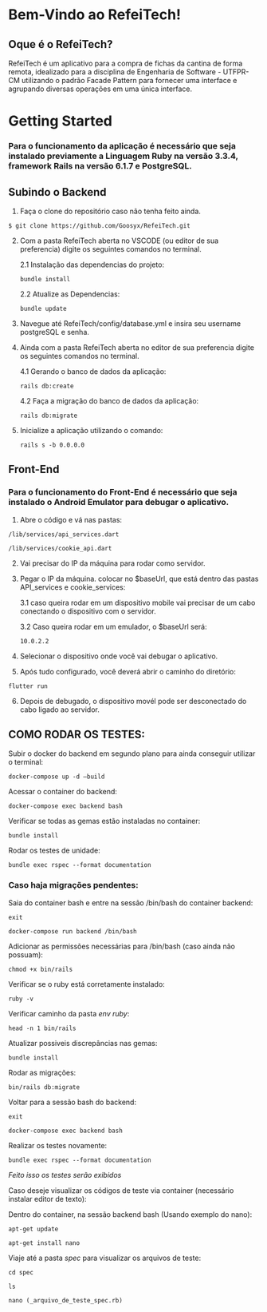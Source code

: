 # Bem-Vindo ao RefeiTech!

## Oque é o RefeiTech?
RefeiTech é um aplicativo para a compra de fichas da cantina de forma remota, idealizado para a disciplina de Engenharia de Software - UTFPR-CM utilizando o padrão Facade Pattern para fornecer uma interface e agrupando diversas operações em uma única interface.

# Getting Started
### Para o funcionamento da aplicação é necessário que seja instalado previamente a Linguagem Ruby na versão 3.3.4, framework Rails na versão 6.1.7 e PostgreSQL.

## Subindo o Backend

1. Faça o clone do repositório caso não tenha feito ainda.
```
$ git clone https://github.com/Goosyx/RefeiTech.git
```

2. Com a pasta RefeiTech aberta no VSCODE (ou editor de sua preferencia) digite os seguintes comandos no terminal.

   2.1 Instalação das dependencias do projeto:
    ```
    bundle install
    ```
    2.2 Atualize as Dependencias:
    ```
    bundle update
    ```

3. Navegue até RefeiTech/config/database.yml e insira seu username postgreSQL e senha.
   
4. Ainda com a pasta RefeiTech aberta no editor de sua preferencia digite os seguintes comandos no terminal.
   
    4.1 Gerando o banco de dados da aplicação:
    ```
    rails db:create
    ```
    4.2 Faça a migração do banco de dados da aplicação:
    ```
    rails db:migrate
    ```
5. Inicialize a aplicação utilizando o comando:
   ```
   rails s -b 0.0.0.0
   ```
## Front-End
### Para o funcionamento do Front-End é necessário que seja instalado o Android Emulator para debugar o aplicativo.

1. Abre o código e vá nas pastas:
```
/lib/services/api_services.dart
```

```
/lib/services/cookie_api.dart
```

2. Vai precisar do IP da máquina para rodar como servidor.


3. Pegar o IP da máquina. colocar no $baseUrl, que está dentro das pastas API_services e cookie_services:

   3.1 caso queira rodar em um dispositivo mobile vai precisar de um cabo conectando o dispositivo com o servidor.


   3.2 Caso queira rodar em um emulador, o $baseUrl será: 
      ```
      10.0.2.2
      ```


6. Selecionar o dispositivo onde você vai debugar o aplicativo.


7. Após tudo configurado, você deverá abrir o caminho do diretório:
```
flutter run
```

6. Depois de debugado, o dispositivo movél pode ser desconectado do cabo ligado ao servidor.




## COMO RODAR OS TESTES:

 Subir o docker do backend em segundo plano para ainda conseguir utilizar o terminal:
 
```
docker-compose up -d —build
```

 Acessar o container do backend:
```
docker-compose exec backend bash
```

 Verificar se todas as gemas estão instaladas no container:

```
bundle install
```

 Rodar os testes de unidade:

```
bundle exec rspec --format documentation
```

### Caso haja migrações pendentes:

Saia do container bash e entre na sessão /bin/bash do container backend:

```
exit
```
```
docker-compose run backend /bin/bash
```

Adicionar as permissões necessárias para /bin/bash (caso ainda não possuam):

```
chmod +x bin/rails
```

 Verificar se o ruby está corretamente instalado:

```
ruby -v 
```

Verificar caminho da pasta _env ruby_:

```
head -n 1 bin/rails
```

Atualizar possiveis discrepâncias nas gemas:

```
bundle install
```

Rodar as migrações:

```
bin/rails db:migrate
```

Voltar para a sessão bash do backend:

```
exit
```

```
docker-compose exec backend bash
```

Realizar os testes novamente:

```
bundle exec rspec --format documentation
```

_Feito isso os testes serão exibidos_

Caso deseje visualizar os códigos de teste via container (necessário instalar editor de texto):

Dentro do container, na sessão backend bash (Usando exemplo do nano):

```
apt-get update
```
```
apt-get install nano
```
Viaje até a pasta _spec_ para visualizar os arquivos de teste: 
```
cd spec
```

```
ls
```

```
nano (_arquivo_de_teste_spec.rb)
```
